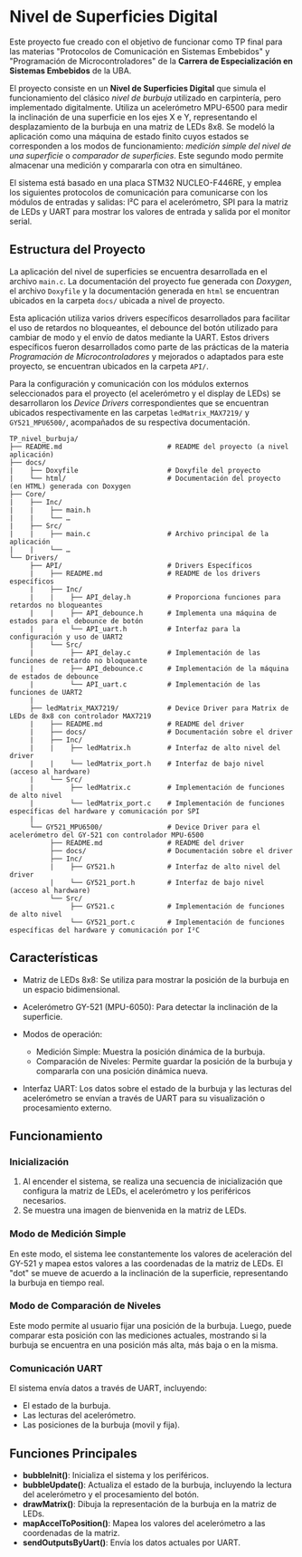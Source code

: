 # Nivel de Superficies Digital

Este proyecto fue creado con el objetivo de funcionar como TP final para las materias "Protocolos de Comunicación en Sistemas Embebidos" y "Programación de Microcontroladores" de la **Carrera de Especialización en Sistemas Embebidos** de la UBA.

El proyecto consiste en un **Nivel de Superficies Digital** que simula el funcionamiento del clásico *nivel de burbuja* utilizado en carpintería, pero implementado digitalmente. Utiliza un acelerómetro MPU-6500 para medir la inclinación de una superficie en los ejes X e Y, representando el desplazamiento de la burbuja en una matriz de LEDs 8x8. 
Se modeló la aplicación como una máquina de estado finito cuyos estados se corresponden a los modos de funcionamiento: *medición simple del nivel de una superficie* o *comparador de superficies*. Este segundo modo permite almacenar una medición y compararla con otra en simultáneo. 

El sistema está basado en una placa STM32 NUCLEO-F446RE, y emplea los siguientes protocolos de comunicación para comunicarse con los módulos de entradas y salidas: I²C para el acelerómetro, SPI para la matriz de LEDs y UART para mostrar los valores de entrada y salida por el monitor serial.

## Estructura del Proyecto

La aplicación del nivel de superficies se encuentra desarrollada en el archivo `main.c`. La documentación del proyecto fue generada con *Doxygen*, el archivo `Doxyfile` y la documentación generada en `html` se encuentran ubicados en la carpeta `docs/` ubicada a nivel de proyecto.

Esta aplicación utiliza varios drivers específicos desarrollados para facilitar el uso de retardos no bloqueantes, el debounce del botón utilizado para cambiar de modo y el envío de datos mediante la UART. Estos drivers específicos fueron desarrollados como parte de las prácticas de la materia *Programación de Microcontroladores* y mejorados o adaptados para este proyecto, se encuentran ubicados en la carpeta `API/`.

Para la configuración y comunicación con los módulos externos seleccionados para el proyecto (el acelerómetro y el display de LEDs) se desarrollaron los *Device Drivers* correspondientes que se encuentran ubicados respectivamente en las carpetas `ledMatrix_MAX7219/` y `GY521_MPU6500/`, acompañados de su respectiva documentación.

```
TP_nivel_burbuja/                                                
├── README.md                          # README del proyecto (a nivel aplicación) 
├── docs/                              
|    ├── Doxyfile                      # Doxyfile del proyecto
|    └── html/                         # Documentación del proyecto (en HTML) generada con Doxygen
├── Core/                              
|    ├── Inc/                            
|    |    ├── main.h                             
|    |    └── …                          
|    ├── Src/                            
|    |    ├── main.c                   # Archivo principal de la aplicación         
|    |    └── …                        
└── Drivers/                            
     ├── API/                          # Drivers Específicos
     |    ├── README.md                # README de los drivers específicos         
     |    ├── Inc/                     
     |    |    ├── API_delay.h         # Proporciona funciones para retardos no bloqueantes                 
     |    |    ├── API_debounce.h      # Implementa una máquina de estados para el debounce de botón                   
     |    |    └── API_uart.h          # Interfaz para la configuración y uso de UART2               
     |    └── Src/                        
     |         ├── API_delay.c         # Implementación de las funciones de retardo no bloqueante                 
     |         ├── API_debounce.c      # Implementación de la máquina de estados de debounce                   
     |         └── API_uart.c          # Implementación de las funciones de UART2    
     |                  
     ├── ledMatrix_MAX7219/            # Device Driver para Matrix de LEDs de 8x8 con controlador MAX7219           
     |    ├── README.md                # README del driver       
     |    ├── docs/                    # Documentación sobre el driver
     |    ├── Inc/                       
     |    |    ├── ledMatrix.h         # Interfaz de alto nivel del driver                           
     |    |    └── ledMatrix_port.h    # Interfaz de bajo nivel (acceso al hardware)                     
     |    └── Src/                          
     |         ├── ledMatrix.c         # Implementación de funciones de alto nivel                
     |         └── ledMatrix_port.c    # Implementación de funciones específicas del hardware y comunicación por SPI   
     |                 
     └── GY521_MPU6500/                # Device Driver para el acelerómetro del GY-521 con controlador MPU-6500         
          ├── README.md                # README del driver       
          ├── docs/                    # Documentación sobre el driver     
          ├── Inc/                       
          |    ├── GY521.h             # Interfaz de alto nivel del driver                       
          |    └── GY521_port.h        # Interfaz de bajo nivel (acceso al hardware)                 
          └── Src/                          
               ├── GY521.c             # Implementación de funciones de alto nivel               
               └── GY521_port.c        # Implementación de funciones específicas del hardware y comunicación por I²C                 
```

## Características

- Matriz de LEDs 8x8: Se utiliza para mostrar la posición de la burbuja en un espacio bidimensional.
- Acelerómetro GY-521 (MPU-6050): Para detectar la inclinación de la superficie.
- Modos de operación:
  - Medición Simple: Muestra la posición dinámica de la burbuja.
  - Comparación de Niveles: Permite guardar la posición de la burbuja y compararla con una posición dinámica nueva.



- Interfaz UART: Los datos sobre el estado de la burbuja y las lecturas del acelerómetro se envían a través de UART para su visualización o procesamiento externo.



## Funcionamiento

### Inicialización
1. Al encender el sistema, se realiza una secuencia de inicialización que configura la matriz de LEDs, el acelerómetro y los periféricos necesarios.
2. Se muestra una imagen de bienvenida en la matriz de LEDs.

### Modo de Medición Simple
En este modo, el sistema lee constantemente los valores de aceleración del GY-521 y mapea estos valores a las coordenadas de la matriz de LEDs. El "dot" se mueve de acuerdo a la inclinación de la superficie, representando la burbuja en tiempo real.

### Modo de Comparación de Niveles
Este modo permite al usuario fijar una posición de la burbuja. Luego, puede comparar esta posición con las mediciones actuales, mostrando si la burbuja se encuentra en una posición más alta, más baja o en la misma.

### Comunicación UART
El sistema envía datos a través de UART, incluyendo:
- El estado de la burbuja.
- Las lecturas del acelerómetro.
- Las posiciones de la burbuja (movil y fija).

## Funciones Principales

- **bubbleInit()**: Inicializa el sistema y los periféricos.
- **bubbleUpdate()**: Actualiza el estado de la burbuja, incluyendo la lectura del acelerómetro y el procesamiento del botón.
- **drawMatrix()**: Dibuja la representación de la burbuja en la matriz de LEDs.
- **mapAccelToPosition()**: Mapea los valores del acelerómetro a las coordenadas de la matriz.
- **sendOutputsByUart()**: Envía los datos actuales por UART.



